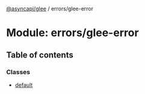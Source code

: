 [@asyncapi/glee](../README.md) / errors/glee-error

# Module: errors/glee-error

## Table of contents

### Classes

- [default](../classes/errors_glee_error.default.md)
